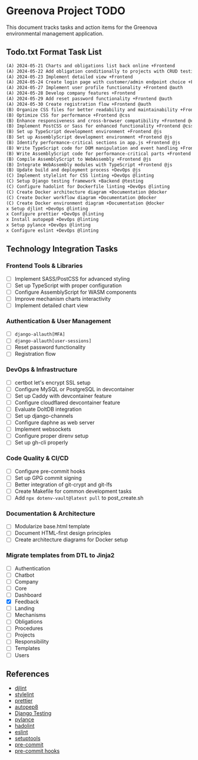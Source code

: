 # Greenova Project TODO

This document tracks tasks and action items for the Greenova environmental
management application.

## Todo.txt Format Task List

```txt
(A) 2024-05-21 Charts and obligations list back online +Frontend
(A) 2024-05-22 Add obligation conditionally to projects with CRUD testing +Backend
(A) 2024-05-23 Implement detailed view +Frontend
(A) 2024-05-24 Create login page with customer/admin endpoint choice +Frontend @auth
(A) 2024-05-27 Implement user profile functionality +Frontend @auth
(A) 2024-05-28 Develop company features +Frontend
(A) 2024-05-29 Add reset password functionality +Frontend @auth
(A) 2024-05-30 Create registration flow +Frontend @auth
(B) Organize CSS files for better readability and maintainability +Frontend @css
(B) Optimize CSS for performance +Frontend @css
(B) Enhance responsiveness and cross-browser compatibility +Frontend @css
(B) Implement PostCSS or Sass for enhanced functionality +Frontend @css
(B) Set up TypeScript development environment +Frontend @js
(B) Set up AssemblyScript development environment +Frontend @js
(B) Identify performance-critical sections in app.js +Frontend @js
(B) Write TypeScript code for DOM manipulation and event handling +Frontend @js
(B) Write AssemblyScript code for performance-critical parts +Frontend @js
(B) Compile AssemblyScript to WebAssembly +Frontend @js
(B) Integrate WebAssembly modules with TypeScript +Frontend @js
(B) Update build and deployment process +DevOps @js
(C) Implement stylelint for CSS linting +DevOps @linting
(C) Setup Django testing framework +Backend @testing
(C) Configure hadolint for Dockerfile linting +DevOps @linting
(C) Create Docker architecture diagram +Documentation @docker
(C) Create Docker workflow diagram +Documentation @docker
(C) Create Docker environment diagram +Documentation @docker
x Setup djlint +DevOps @linting
x Configure prettier +DevOps @linting
x Install autopep8 +DevOps @linting
x Setup pylance +DevOps @linting
x Configure eslint +DevOps @linting
```

## Technology Integration Tasks

### Frontend Tools & Libraries

- [ ] Implement SASS/PostCSS for advanced styling
- [ ] Set up TypeScript with proper configuration
- [ ] Configure AssemblyScript for WASM components
- [ ] Improve mechanism charts interactivity
- [ ] Implement detailed chart view

### Authentication & User Management

- [ ] `django-allauth[MFA]`
- [ ] `django-allauth[user-sessions]`
- [ ] Reset password functionality
- [ ] Registration flow

### DevOps & Infrastructure

- [ ] certbot let's encrypt SSL setup
- [ ] Configure MySQL or PostgreSQL in devcontainer
- [ ] Set up Caddy with devcontainer feature
- [ ] Configure cloudflared devcontainer feature
- [ ] Evaluate DoltDB integration
- [ ] Set up django-channels
- [ ] Configure daphne as web server
- [ ] Implement websockets
- [ ] Configure proper direnv setup
- [ ] Set up gh-cli properly

### Code Quality & CI/CD

- [ ] Configure pre-commit hooks
- [ ] Set up GPG commit signing
- [ ] Better integration of git-crypt and git-lfs
- [ ] Create Makefile for common development tasks
- [ ] Add `npx dotenv-vault@latest pull` to post_create.sh

### Documentation & Architecture

- [ ] Modularize base.html template
- [ ] Document HTML-first design principles
- [ ] Create architecture diagrams for Docker setup

### Migrate templates from DTL to Jinja2

- [ ] Authentication
- [ ] Chatbot
- [ ] Company
- [ ] Core
- [ ] Dashboard
- [x] Feedback
- [ ] Landing
- [ ] Mechanisms
- [ ] Obligations
- [ ] Procedures
- [ ] Projects
- [ ] Responsibility
- [ ] Templates
- [ ] Users

## References

- [djlint](https://djlint.com/)
- [stylelint](https://stylelint.io/)
- [prettier](https://prettier.io/)
- [autopep8](https://pypi.org/project/autopep8/)
- [Django Testing](https://docs.djangoproject.com/en/4.2/topics/testing/overview/)
- [pylance](https://github.com/microsoft/pylance)
- [hadolint](https://github.com/hadolint/hadolint)
- [eslint](https://eslint.org/)
- [setuptools](https://setuptools.pypa.io/en/latest/index.html)
- [pre-commit](https://pre-commit.com)
- [pre-commit hooks](https://pre-commit.com/hooks.html)

